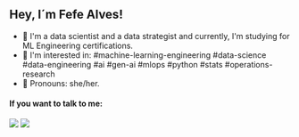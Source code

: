## Hey, I´m Fefe Alves!
- 🔨 I'm a data scientist and a data strategist and currently, I'm studying for ML Engineering certifications.
- 🎲 I'm interested in: 
  #machine-learning-engineering #data-science #data-engineering #ai #gen-ai #mlops #python #stats #operations-research
- 🌈 Pronouns: she/her.
  
#### If you want to talk to me:
<div> 
  <a href = "mailto:monitore.falves@gmail.com"><img src="https://img.shields.io/badge/-Gmail-%23333?style=for-the-badge&logo=gmail&logoColor=white" target="_blank"></a>
  <a href="https://www.linkedin.com/in/fefealves" target="_blank"><img src="https://img.shields.io/badge/-LinkedIn-%230077B5?style=for-the-badge&logo=linkedin&logoColor=white" target="_blank"></a> 
</div>
